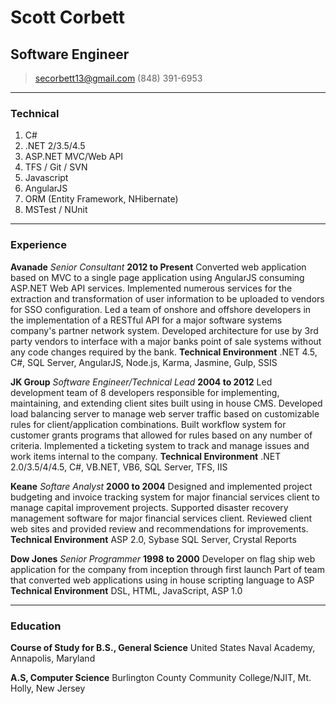# Scott Corbett
## Software Engineer

> [secorbett13@gmail.com](mailto:secorbett13@gmail.com)
> (848) 391-6953

------

### Technical

1. C#
1. .NET 2/3.5/4.5
1. ASP.NET MVC/Web API
1. TFS / Git / SVN
1. Javascript
1. AngularJS
1. ORM (Entity Framework, NHibernate)
1. MSTest / NUnit

------

### Experience

**Avanade** *Senior Consultant* __2012 to Present__
    Converted web application based on MVC to a single page application using AngularJS consuming ASP.NET Web API services.
    Implemented numerous services for the extraction and transformation of user information to be uploaded to vendors for SSO configuration.
    Led a team of onshore and offshore developers in the implementation of a RESTful API for a major software systems company's partner network system.
    Developed architecture for use by 3rd party vendors to interface with a major banks point of sale systems without any code changes required by the bank.
    **Technical Environment** .NET 4.5, C#, SQL Server, AngularJS, Node.js, Karma, Jasmine, Gulp, SSIS

**JK Group** *Software Engineer/Technical Lead* __2004 to 2012__
    Led development team of 8 developers responsible for implementing, maintaining, and extending client sites built using in house CMS.
    Developed load balancing server to manage web server traffic based on customizable rules for client/application combinations.
    Built workflow system for customer grants programs that allowed for rules based on any number of criteria.
    Implemented a ticketing system to track and manage issues and work items internal to the company.
    **Technical Environment** .NET 2.0/3.5/4/4.5, C#, VB.NET, VB6, SQL Server, TFS, IIS

**Keane** *Softare Analyst* __2000 to 2004__
    Designed and implemented project budgeting and invoice tracking system for major financial services client to manage capital improvement projects.
    Supported disaster recovery management software for major financial services client.
    Reviewed client web sites and provided review and recommendations for improvements.
    **Technical Environment** ASP 2.0, Sybase SQL Server, Crystal Reports

**Dow Jones** *Senior Programmer* __1998 to 2000__
    Developer on flag ship web application for the company from inception through first launch
    Part of team that converted web applications using in house scripting language to ASP
    **Technical Environment** DSL, HTML, JavaScript, ASP 1.0

------

<!--
### Projects

------
-->

### Education

**Course of Study for B.S., General Science**
   United States Naval Academy, Annapolis, Maryland

**A.S, Computer Science**
   Burlington County Community College/NJIT, Mt. Holly, New Jersey
